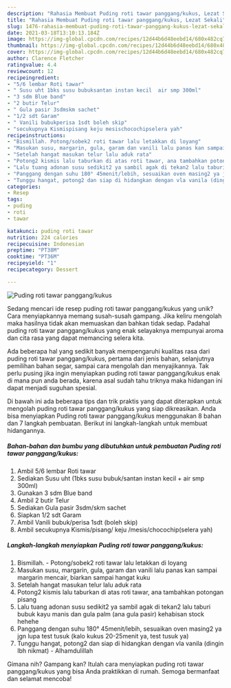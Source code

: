 ```yaml
---
description: "Rahasia Membuat Puding roti tawar panggang/kukus, Lezat Sekali"
title: "Rahasia Membuat Puding roti tawar panggang/kukus, Lezat Sekali"
slug: 1476-rahasia-membuat-puding-roti-tawar-panggang-kukus-lezat-sekali
date: 2021-03-18T13:10:13.184Z
image: https://img-global.cpcdn.com/recipes/12d44b6d48eebd14/680x482cq70/puding-roti-tawar-panggangkukus-foto-resep-utama.jpg
thumbnail: https://img-global.cpcdn.com/recipes/12d44b6d48eebd14/680x482cq70/puding-roti-tawar-panggangkukus-foto-resep-utama.jpg
cover: https://img-global.cpcdn.com/recipes/12d44b6d48eebd14/680x482cq70/puding-roti-tawar-panggangkukus-foto-resep-utama.jpg
author: Clarence Fletcher
ratingvalue: 4.4
reviewcount: 12
recipeingredient:
- "5/6 lembar Roti tawar"
- " Susu uht 1bks susu bubuksantan instan kecil  air smp 300ml"
- "3 sdm Blue band"
- "2 butir Telur"
- " Gula pasir 3sdmskm sachet"
- "1/2 sdt Garam"
- " Vanili bubukperisa 1sdt boleh skip"
- "secukupnya Kismispisang keju mesischocochipselera yah"
recipeinstructions:
- "Bismillah. Potong/sobek2 roti tawar lalu letakkan di loyang"
- "Masukan susu, margarin, gula, garam dan vanili lalu panas kan sampai margarin mencair, biarkan sampai hangat kuku"
- "Setelah hangat masukan telur lalu aduk rata"
- "Potong2 kismis lalu taburkan di atas roti tawar, ana tambahkan potongan pisang"
- "Lalu tuang adonan susu sedikit2 ya sambil agak di tekan2 lalu taburi bubuk kayu manis dan gula palm (ana gula pasir) kehabisan stock hehehe"
- "Panggang dengan suhu 180° 45menit/lebih, sesuaikan oven masing2 ya jgn lupa test tusuk (kalo kukus 20-25menit ya, test tusuk ya)"
- "Tunggu hangat, potong2 dan siap di hidangkan dengan vla vanila (dingin lbh nikmat) Alhamdulillah"
categories:
- Resep
tags:
- puding
- roti
- tawar

katakunci: puding roti tawar 
nutrition: 224 calories
recipecuisine: Indonesian
preptime: "PT38M"
cooktime: "PT36M"
recipeyield: "1"
recipecategory: Dessert

---
```



![Puding roti tawar panggang/kukus](https://img-global.cpcdn.com/recipes/12d44b6d48eebd14/680x482cq70/puding-roti-tawar-panggangkukus-foto-resep-utama.jpg)

Sedang mencari ide resep puding roti tawar panggang/kukus yang unik? Cara menyiapkannya memang susah-susah gampang. Jika keliru mengolah maka hasilnya tidak akan memuaskan dan bahkan tidak sedap. Padahal puding roti tawar panggang/kukus yang enak selayaknya mempunyai aroma dan cita rasa yang dapat memancing selera kita.

Ada beberapa hal yang sedikit banyak mempengaruhi kualitas rasa dari puding roti tawar panggang/kukus, pertama dari jenis bahan, selanjutnya pemilihan bahan segar, sampai cara mengolah dan menyajikannya. Tak perlu pusing jika ingin menyiapkan puding roti tawar panggang/kukus enak di mana pun anda berada, karena asal sudah tahu triknya maka hidangan ini dapat menjadi suguhan spesial.




Di bawah ini ada beberapa tips dan trik praktis yang dapat diterapkan untuk mengolah puding roti tawar panggang/kukus yang siap dikreasikan. Anda bisa menyiapkan Puding roti tawar panggang/kukus menggunakan 8 bahan dan 7 langkah pembuatan. Berikut ini langkah-langkah untuk membuat hidangannya.

<!--inarticleads1-->

##### Bahan-bahan dan bumbu yang dibutuhkan untuk pembuatan Puding roti tawar panggang/kukus:

1. Ambil 5/6 lembar Roti tawar
1. Sediakan  Susu uht (1bks susu bubuk/santan instan kecil + air smp 300ml)
1. Gunakan 3 sdm Blue band
1. Ambil 2 butir Telur
1. Sediakan  Gula pasir 3sdm/skm sachet
1. Siapkan 1/2 sdt Garam
1. Ambil  Vanili bubuk/perisa 1sdt (boleh skip)
1. Ambil secukupnya Kismis/pisang/ keju /mesis/chocochip(selera yah)




<!--inarticleads2-->

##### Langkah-langkah menyiapkan Puding roti tawar panggang/kukus:

1. Bismillah. - Potong/sobek2 roti tawar lalu letakkan di loyang
1. Masukan susu, margarin, gula, garam dan vanili lalu panas kan sampai margarin mencair, biarkan sampai hangat kuku
1. Setelah hangat masukan telur lalu aduk rata
1. Potong2 kismis lalu taburkan di atas roti tawar, ana tambahkan potongan pisang
1. Lalu tuang adonan susu sedikit2 ya sambil agak di tekan2 lalu taburi bubuk kayu manis dan gula palm (ana gula pasir) kehabisan stock hehehe
1. Panggang dengan suhu 180° 45menit/lebih, sesuaikan oven masing2 ya jgn lupa test tusuk (kalo kukus 20-25menit ya, test tusuk ya)
1. Tunggu hangat, potong2 dan siap di hidangkan dengan vla vanila (dingin lbh nikmat) - Alhamdulillah




Gimana nih? Gampang kan? Itulah cara menyiapkan puding roti tawar panggang/kukus yang bisa Anda praktikkan di rumah. Semoga bermanfaat dan selamat mencoba!
